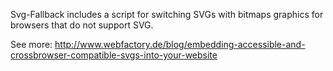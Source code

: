 Svg-Fallback includes a script for switching SVGs with bitmaps graphics for browsers that do not support SVG.

See more: http://www.webfactory.de/blog/embedding-accessible-and-crossbrowser-compatible-svgs-into-your-website

